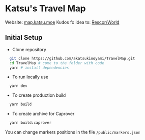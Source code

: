 # Katsu's Travel Map

Website: [map.katsu.moe](https://map.katsu.moe)
Kudos fo idea to: [Rescor/World](https://github.com/Rescor/World)

## Initial Setup

- Clone repository

```sh
  git clone https://github.com/akatsukinoyami/TravelMap.git
  cd TravelMap # come to the folder with code
  yarn # install dependencies
```

- To run locally use

```sh
  yarn dev
```

- To create production build

```sh
  yarn build
```

- To create archive for Caprover

```sh
  yarn build:caprover
```

You can change markers positions in the file `/public/markers.json`